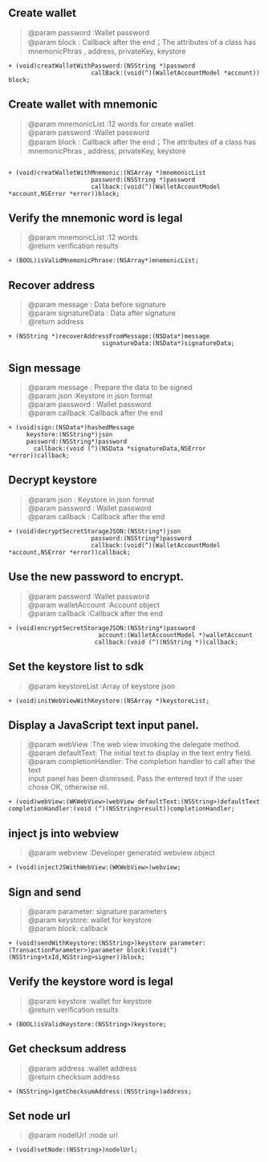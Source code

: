 ##  Create wallet   
>
>    @param password :Wallet password  
>    @param block : Callback after the end；The attributes of a class has mnemonicPhras , address, privateKey, keystore 
> 

```
+ (void)creatWalletWithPassword:(NSString *)password
                       callBack:(void(^)(WalletAccountModel *account)) block;

```

## Create wallet with mnemonic   
>
>    @param mnemonicList :12 words for create wallet  
>    @param password :Wallet password    
>    @param block : Callback after the end；The attributes of a class has mnemonicPhras , address, privateKey, keystore 
> 
```

+ (void)creatWalletWithMnemonic:(NSArray *)mnemonicList
                       password:(NSString *)password
                       callback:(void(^)(WalletAccountModel *account,NSError *error))block;

```

##  Verify the mnemonic word is legal     
>
>   @param mnemonicList :12 words   
>@return verification results
> 
```
+ (BOOL)isValidMnemonicPhrase:(NSArray*)mnemonicList;
```



##  Recover address
>
>  @param message : Data before signature  
>  @param signatureData : Data after signature  
>  @return  address  
> 

```
+ (NSString *)recoverAddressFromMessage:(NSData*)message
                          signatureData:(NSData*)signatureData;
```

##   Sign message  
>
>   @param message : Prepare the data to be signed   
>   @param json :Keystore in json format   
>   @param password :  Wallet password   
>   @param callback :Callback after the end  
>

```
+ (void)sign:(NSData*)hashedMessage
     keystore:(NSString*)json
     password:(NSString*)password
       callback:(void (^)(NSData *signatureData,NSError *error))callback;

```

##  Decrypt keystore
>
 >  @param json : Keystore in json format   
 >  @param password : Wallet password   
 >  @param callback : Callback after the end   
 >
 >
 ```
+ (void)decryptSecretStorageJSON:(NSString*)json
                        password:(NSString*)password
                        callback:(void(^)(WalletAccountModel *account,NSError *error))callback;
```
##  Use the new password to encrypt.
>
>   @param password :Wallet password   
>   @param walletAccount :Account object   
>   @param callback :Callback after the end   
> 
> 
```
+ (void)encryptSecretStorageJSON:(NSString*)password
                         account:(WalletAccountModel *)walletAccount
                        callback:(void (^)(NSString *))callback;
```


##  Set the keystore list to sdk  
>
>  @param keystoreList :Array of keystore json
>
>

```
+ (void)initWebViewWithKeystore:(NSArray *)keystoreList;  

```

##  Display a JavaScript text input panel.  
>
> @param webView :The web view invoking the delegate method.   
> @param defaultText: The initial text to display in the text entry field.   
> @param completionHandler: The completion handler to call after the text   
  input panel has been dismissed. Pass the entered text if the user chose
  OK, otherwise nil.
>
```
+ (void)webView:(WKWebView>)webView defaultText:(NSString>)defaultText completionHandler:(void (^)(NSString>result))completionHandler;
```

##   inject js into webview   
>
>  @param webview :Developer generated webview object
>
>
```
+ (void)injectJSWithWebView:(WKWebView>)webview;
```
##   Sign and send
>
>  @param parameter: signature parameters   
>  @param keystore: wallet for keystore    
>  @param block: callback   
>
>
```
+ (void)sendWithKeystore:(NSString>)keystore parameter:(TransactionParameter>)parameter block:(void(^)(NSString>txId,NSString>signer))block;
```
##   Verify the keystore word is legal 
>
>  @param keystore :wallet for keystore   
>  @return verification results   
>

```
+ (BOOL)isValidKeystore:(NSString>)keystore;
```

##  Get checksum address    
>
>  @param address :wallet address   
>  @return checksum address   
>
```
+ (NSString>)getChecksumAddress:(NSString>)address;
```
##  Set node url   
>
>  @param nodelUrl :node url   
>
>
```
+ (void)setNode:(NSString>)nodelUrl;
```


